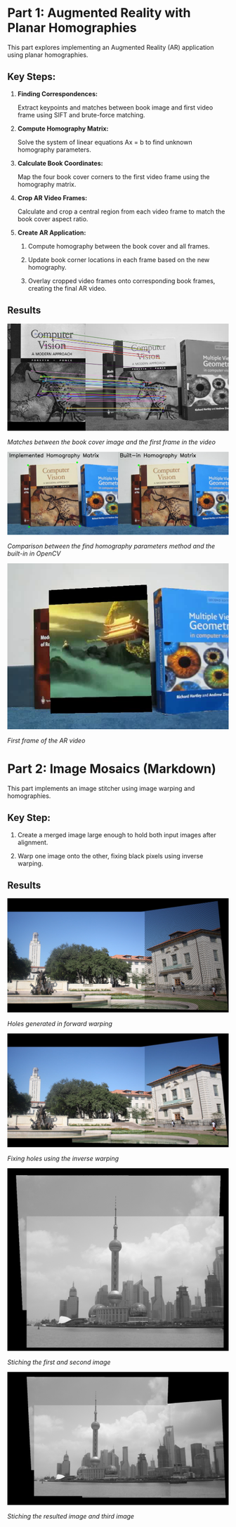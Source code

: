 # Part 1: Augmented Reality with Planar Homographies
This part explores implementing an Augmented Reality (AR) application using planar homographies.

## Key Steps:
1. **Finding Correspondences:**

    Extract keypoints and matches between book image and first video frame using SIFT and brute-force matching.

2. **Compute Homography Matrix:**

    Solve the system of linear equations Ax = b to find unknown homography parameters.

3. **Calculate Book Coordinates:**

    Map the four book cover corners to the first video frame using the homography matrix.

4. **Crop AR Video Frames:**

    Calculate and crop a central region from each video frame to match the book cover aspect ratio.

5. **Create AR Application:**

    1. Compute homography between the book cover and all frames.

    2. Update book corner locations in each frame based on the new homography.
   
    3. Overlay cropped video frames onto corresponding book frames, creating the final AR video.

## Results

<p>
    <img src="assets/part1/kp_book_matches.png" alt>
</p>
<p>
    <em>Matches between the book cover image and the first frame in the video</em>
</p>
<p>
    <img src="assets/part1/book_corners.png" alt>
</p>
<p>
    <em>Comparison between the find homography parameters method and the built-in in OpenCV</em>
</p>
<p>
    <img src="assets/part1/first_ar_frame.png" alt>
</p>
<p>
    <em>First frame of the AR video</em>
</p>

# Part 2: Image Mosaics (Markdown)
This part implements an image stitcher using image warping and homographies.

## Key Step:

  1. Create a merged image large enough to hold both input images after alignment.
    
  2. Warp one image onto the other, fixing black pixels using inverse warping.

## Results

<p>
    <img src="assets/part2/forward_warped.jpg" alt>
</p>
<p>
    <em>Holes generated in forward warping</em>
</p>
<p>
    <img src="assets/part2/inverse_warped.jpg" alt>
</p>
<p>
    <em>Fixing holes using the inverse warping</em>
</p>
<p>
    <img src="assets/part2/mosaic1.jpg" alt>
</p>
<p>
    <em>Stiching the first and second image</em>
</p>
<p>
    <img src="assets/part2/mosaic2.jpg" alt>
</p>
<p>
    <em>Stiching the resulted image and third image</em>
</p>
